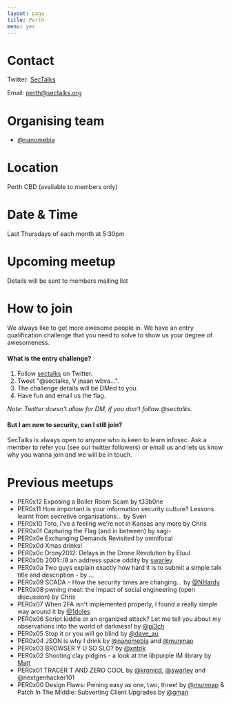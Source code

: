 ```yaml
---
layout: page
title: Perth
menu: yes
---
```


# Contact
Twitter: [SecTalks](https://twitter.com/sectalks)

Email: [perth@sectalks.org](mailto:perth@sectalks.org)

# Organising team

* [@nanomebia](https://twitter.com/nanomebia)

# Location

Perth CBD (available to members only)

# Date & Time

Last Thursdays of each month at 5:30pm

# Upcoming meetup

Details will be sent to members mailing list

# How to join

We always like to get more awesome people in.
We have an entry qualification challenge that you need
to solve to show us your degree of awesomeness.

#### What is the entry challenge?

1. Follow [sectalks](https://twitter.com/sectalks) on Twitter.
1. Tweet "@sectalks, V jnaan wbva...".
1. The challenge details will be DMed to you.
1. Have fun and email us the flag.

*Note: Twitter doesn't allow for DM, if you don't follow @sectalks.*

#### But I am new to security, can I still join?

SecTalks is always open to anyone who is keen to learn infosec.
Ask a member to refer you (see our twitter followers) or email us and
lets us know why you wanna join and we will be in touch.

# Previous meetups

* PER0x12 Exposing a Boiler Room Scam by t33b0ne
* PER0x11 How important is your information security culture? Lessons learnt from secretive organisations… by Sven
* PER0x10 Toto, I’ve a feeling we’re not in Kansas any more by Chris
* PER0x0f Capturing the Flag (and in between) by sagi-
* PER0x0e Exchanging Demands Revisited by omnifocal
* PER0x0d Xmas drinks!
* PER0x0c Drony2012: Delays in the Drone Revolution by Eluul
* PER0x0b 2001::/8 an address space oddity by [swarley](https://twitter.com/swarley)
* PER0x0a Two guys explain exactly how hard it is to submit a simple talk title and description - by ...
* PER0x09 SCADA – How the security times are changing... by [@NHardy](https://twitter.com/NHardy)
* PER0x08 pwning meat: the impact of social engineering (open discussion) by Chris
* PER0x07 When 2FA isn't implemented properly, I found a really simple way around it by [@1doles](https://twitter.com/1doles)
* PER0x06 Script kiddie or an organized attack? Let me tell you about my observations into the world of darkness! by [@pi3ch](https://twitter.com/pi3ch)
* PER0x05 Stop it or you will go blind by [@dave_au](https://twitter.com/dave_au)
* PER0x04 JSON is why I drink by [@nanomebia](https://twitter.com/nanomebia) and [@munmap](https://twitter.com/munmap)
* PER0x03 BROWSER Y U SO SLO? by [@xntrik](https://twitter.com/xntrik)
* PER0x02 Shooting clay pidgins - a look at the libpurple IM library by [Matt](https://twitter.com/volvent)
* PER0x01 TRACER T AND ZERO COOL by [@kronicd](https://twitter.com/kronicd), [@swarley](https://twitter.com/swarley) and @nextgenhacker101
* PER0x00 Design Flaws: Pwning easy as one, two, three! by [@munmap](https://twitter.com/munmap) & Patch In The Middle: Subverting Client Upgrades by [@gman](https://twitter.com/gman)

